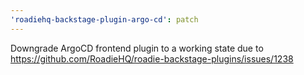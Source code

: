 ```yaml
---
'roadiehq-backstage-plugin-argo-cd': patch
---
```


Downgrade ArgoCD frontend plugin to a working state due to https://github.com/RoadieHQ/roadie-backstage-plugins/issues/1238
